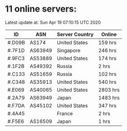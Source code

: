 # 11 online servers:

Latest update at: Sun Apr 19 07:10:15 UTC 2020

| ID | ASN | Server Country | Online |
| -- | --- | -------------- | ------ |
| #.D09B | AS174 | United States | 159 hrs |
| #.7F1D | AS63949 | Singapore | 246 hrs |
| #.9FC3 | AS53889 | United States | 174 hrs |
| #.1F2B | AS49392 | Russia | 2 hrs |
| #.C133 | AS51659 | Russia | 102 hrs |
| #.C348 | AS35913 | United States | 540 hrs |
| #.E069 | AS40065 | United States | 2803 hrs |
| #.2A79 | AS63949 | Japan | 1483 hrs |
| #.F7DA | AS45102 | United States | 347 hrs |
| #.4A45 |  | France | 2 hrs |
| #.F5E6 | AS16509 | Japan | 1 hrs |

